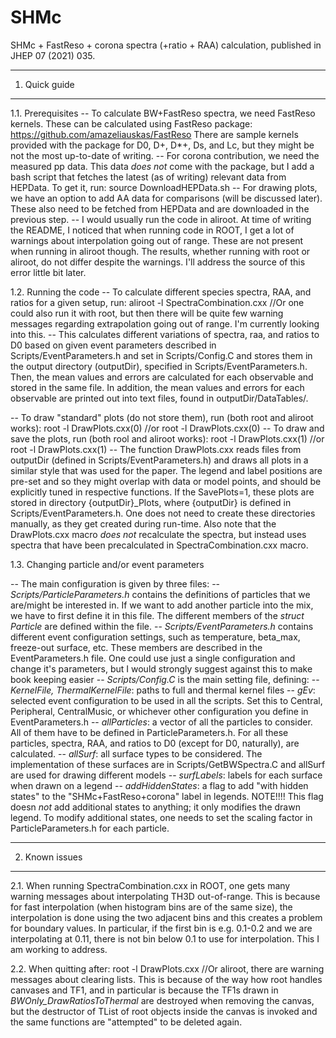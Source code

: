 # SHMc
SHMc + FastReso + corona spectra (+ratio + RAA) calculation, published in JHEP 07 (2021) 035.
***************************************
1. Quick guide
****************************************
1.1. Prerequisites
-- To calculate BW+FastReso spectra, we need FastReso kernels. These can be calculated using FastReso package:
https://github.com/amazeliauskas/FastReso
There are sample kernels provided with the package for D0, D+, D*+, Ds, and Lc, but they might be not the most up-to-date of writing.
-- For corona contribution, we need the measured pp data. This data _does not_ come with the package, but I add a bash script that fetches the latest (as of writing) relevant data from HEPData. To get it, run:
source DownloadHEPData.sh
-- For drawing plots, we have an option to add AA data for comparisons (will be discussed later). These also need to be fetched from HEPData and are downloaded in the previous step.
-- I would usually run the code in aliroot. At time of writing the README, I noticed that when running code in ROOT, I get a lot of warnings about interpolation going out of range. These are not present when running in aliroot though. The results, whether running with root or aliroot, do not differ despite the warnings. I'll address the source of this error little bit later.

1.2. Running the code
-- To calculate different species spectra, RAA, and ratios for a given setup, run:
aliroot -l SpectraCombination.cxx //Or one could also run it with root, but then there will be quite few warning messages regarding extrapolation going out of range. I'm currently looking into this.
-- This calculates different variations of spectra, raa, and ratios to D0 based on given event parameters described in Scripts/EventParameters.h and set in Scripts/Config.C and stores them in the output directory (outputDir), specified in Scripts/EventParameters.h. Then, the mean values and errors are calculated for each observable and stored in the same file. In addition, the mean values and errors for each observable are printed out into text files, found in outputDir/DataTables/.

-- To draw "standard" plots (do not store them), run (both root and aliroot works):
root -l DrawPlots.cxx\(0\) //or root -l DrawPlots.cxx\(0\)
-- To draw and save the plots, run (both rool and aliroot works):
root -l DrawPlots.cxx\(1\) //or root -l DrawPlots.cxx\(1\)
-- The function DrawPlots.cxx reads files from outputDir (defined in Scripts/EventParameters.h) and draws all plots in a similar style that was used for the paper. The legend and label positions are pre-set and so they might overlap with data or model points, and should be explicitly tuned in respective functions. If the SavePlots=1, these plots are stored in directory {outputDir}_Plots, where {outputDir} is defined in Scripts/EventParameters.h. One does not need to create these directories manually, as they get created during run-time. Also note that the DrawPlots.cxx macro *does not* recalculate the spectra, but instead uses spectra that have been precalculated in SpectraCombination.cxx macro.

1.3. Changing particle and/or event parameters

-- The main configuration is given by three files:
  -- *Scripts/ParticleParameters.h* contains the definitions of particles that we are/might be interested in. If we want to add another particle into the mix, we have to first define it in this file. The different members of the *struct Particle* are defined within the file.
  -- *Scripts/EventParameters.h* contains different event configuration settings, such as temperature, beta_max, freeze-out surface, etc. These members are described in the EventParameters.h file. One could use just a single configuration and change it's parameters, but I would strongly suggest against this to make book keeping easier
  -- *Scripts/Config.C* is the main setting file, defining:
    -- *KernelFile, ThermalKernelFile*: paths to full and thermal kernel files
    -- *gEv*: selected event configuration to be used in all the scripts. Set this to Central, Peripheral, CentralMusic, or whichever other configuration you define in EventParameters.h
    -- *allParticles*: a vector of all the particles to consider. All of them have to be defined in ParticleParameters.h. For all these particles, spectra, RAA, and ratios to D0 (except for D0, naturally), are calculated.
    -- *allSurf*: all surface types to be considered. The implementation of these surfaces are in Scripts/GetBWSpectra.C and allSurf are used for drawing different models
    -- *surfLabels*: labels for each surface when drawn on a legend
    -- *addHiddenStates*: a flag to add "with hidden states" to the "SHMc+FastReso+corona" label in legends. NOTE!!!! This flag doesn _not_ add additional states to anything; it only modifies the drawn legend. To modify additional states, one needs to set the scaling factor in ParticleParameters.h for each particle.

***************************************
2. Known issues
****************************************
2.1. When running SpectraCombination.cxx in ROOT, one gets many warning messages about interpolating TH3D out-of-range. This is because for fast interpolation (when histogram bins are of the same size), the interpolation is done using the two adjacent bins and this creates a problem for boundary values. In particular, if the first bin is e.g. 0.1-0.2 and we are interpolating at 0.11, there is not bin below 0.1 to use for interpolation. This I am working to address.

2.2. When quitting after:
root -l DrawPlots.cxx //Or aliroot,
there are warning messages about clearing lists. This is because of the way how root handles canvases and TF1, and in particular is because the TF1s drawn in *BWOnly_DrawRatiosToThermal* are destroyed when removing the canvas, but the destructor of TList of root objects inside the canvas is invoked and the same functions are "attempted" to be deleted again.
